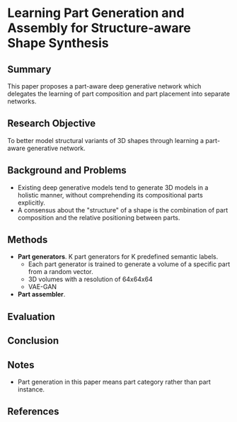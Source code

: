 # Learning Part Generation and Assembly for Structure-aware Shape Synthesis

## Summary
This paper proposes a part-aware deep generative network which delegates the learning of part composition and part placement into separate networks.
## Research Objective
To better model structural variants of 3D shapes through learning a part-aware generative network.
## Background and Problems
- Existing deep generative models tend to generate 3D models in a holistic manner, without comprehending its compositional parts explicitly.
- A consensus about the "structure" of a shape is the combination of part composition and the relative positioning between parts.
## Methods
- **Part generators**. K part generators for K predefined semantic labels.
	- Each part generator is trained to generate a volume of a specific part from a random vector.
	- 3D volumes with a resolution of 64x64x64
	- VAE-GAN
- **Part assembler**.
## Evaluation

## Conclusion

## Notes
- Part generation in this paper means part category rather than part instance.
## References
<!--stackedit_data:
eyJoaXN0b3J5IjpbNDYyODg1Mzk0LDIxMjUwNzgzOTEsLTM5OT
I3OTEyMywtNjU1NzAwODRdfQ==
-->